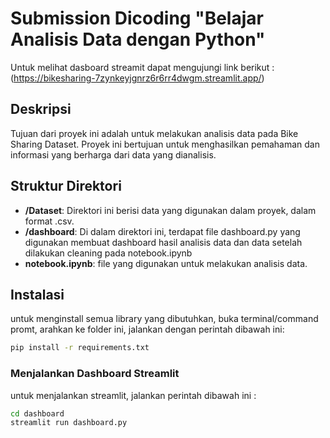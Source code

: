 # Submission Dicoding "Belajar Analisis Data dengan Python"

Untuk melihat dasboard streamit dapat mengujungi link  berikut : (https://bikesharing-7zynkeyjgnrz6r6rr4dwgm.streamlit.app/)

## Deskripsi

Tujuan dari proyek ini adalah untuk melakukan analisis data pada Bike Sharing Dataset. Proyek ini bertujuan untuk menghasilkan pemahaman dan informasi yang berharga dari data yang dianalisis.
## Struktur Direktori

- **/Dataset**: Direktori ini berisi data yang digunakan dalam proyek, dalam format .csv.
- **/dashboard**: Di dalam direktori ini, terdapat file dashboard.py yang digunakan membuat dashboard hasil analisis data dan data setelah dilakukan cleaning pada notebook.ipynb
- **notebook.ipynb**: file yang digunakan untuk melakukan analisis data.

## Instalasi

untuk menginstall semua library yang dibutuhkan, buka terminal/command promt, arahkan ke folder ini, jalankan dengan perintah dibawah ini:

```bash
pip install -r requirements.txt
```

### Menjalankan Dashboard Streamlit

untuk menjalankan streamlit, jalankan perintah dibawah ini :

```bash
cd dashboard
streamlit run dashboard.py
```
